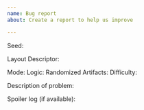 ```yaml
---
name: Bug report
about: Create a report to help us improve

---
```


Seed:

Layout Descriptor:

Mode:
Logic:
Randomized Artifacts:
Difficulty:

Description of problem:

Spoiler log (if available):
